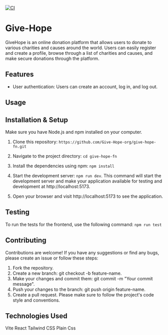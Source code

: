 
[![CI](https://github.com/Give-Hope-org/give-hope-fn/actions/workflows/intergrations.yml/badge.svg)](https://github.com/Give-Hope-org/give-hope-fn/actions/workflows/intergrations.yml)
# Give-Hope
GiveHope is an online donation platform that allows users to donate to various charities and causes around the world. Users can easily register and create a profile, browse through a list of charities and causes, and make secure donations through the platform. 
## Features

- User authentication: Users can create an account, log in, and log out.


## Usage


## Installation & Setup

Make sure you have Node.js and npm installed on your computer.

1. Clone this repository:
   `https://github.com/Give-Hope-org/give-hope-fn.git`

2. Navigate to the project directory: `cd give-hope-fn`
3. Install the dependencies using npm: `npm install`
4. Start the development server: `npm run dev`.
   This command will start the development server and make your application available for testing and development at http://localhost:5173.
5. Open your browser and visit http://localhost:5173 to see the application.

## Testing

To run the tests for the frontend, use the following command: `npm run test`

## Contributing

Contributions are welcome! If you have any suggestions or find any bugs, please create an issue or follow these steps:

1. Fork the repository.
2. Create a new branch: git checkout -b feature-name.
3. Make your changes and commit them: git commit -m "Your commit message".
4. Push your changes to the branch: git push origin feature-name.
5. Create a pull request.
   Please make sure to follow the project's code style and conventions.

## Technologies Used

Vite
React
Tailwind CSS
Plain Css

